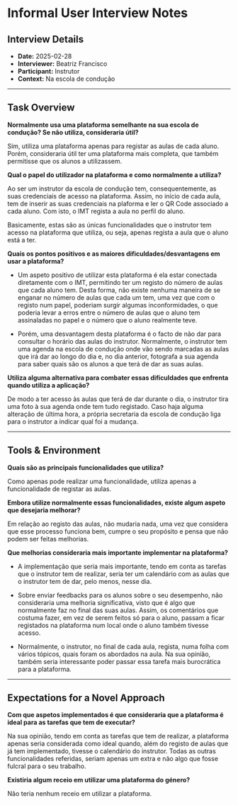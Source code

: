 # Informal User Interview Notes 

## Interview Details 
- **Date:** 2025-02-28
- **Interviewer:** Beatriz Francisco
- **Participant:** Instrutor 
- **Context:** Na escola de condução
- --- 
## Task Overview 

**Normalmente usa uma plataforma semelhante na sua escola de condução? Se não utiliza, consideraria útil?**

Sim, utiliza uma plataforma apenas para registar as aulas de cada aluno. Porém, consideraria útil ter uma plataforma mais completa, que também permitisse que os alunos a utilizassem.

**Qual o papel do utilizador na plataforma e como normalmente a utiliza?** 

Ao ser um instrutor da escola de condução tem, consequentemente, as suas credenciais de acesso na plataforma. Assim, no início de cada aula, tem de inserir as suas credenciais na plaforma e ler o QR Code associado a cada aluno. Com isto, o IMT regista a aula no perfil do aluno.

Basicamente, estas são as únicas funcionalidades que o instrutor tem acesso na plataforma que utiliza, ou seja, apenas regista a aula que o aluno está a ter.

**Quais os pontos positivos e as maiores dificuldades/desvantagens em usar a plataforma?** 
- Um aspeto positivo de utilizar esta plataforma é ela estar conectada diretamente com o IMT, permitindo ter um registo do número de aulas que cada aluno tem. Desta forma, não existe nenhuma maneira de se enganar no número de aulas que cada um tem, uma vez que com o registo num papel, poderiam surgir algumas inconformidades, o que poderia levar a erros entre o número de aulas que o aluno tem assinaladas no papel e o número que o aluno realmente teve.

- Porém, uma desvantagem desta plataforma é o facto de não dar para consultar o horário das aulas do instrutor. Normalmente, o instrutor tem uma agenda na escola de condução onde vão sendo marcadas as aulas que irá dar ao longo do dia e, no dia anterior, fotografa a sua agenda para saber quais são os alunos a que terá de dar as suas aulas.

**Utiliza alguma alternativa para combater essas dificuldades que enfrenta quando utiliza a aplicação?** 

De modo a ter acesso às aulas que terá de dar durante o dia, o instrutor tira uma foto à sua agenda onde tem tudo registado. Caso haja alguma alteração de última hora, a própria secretaria da escola de condução liga para o instrutor a indicar qual foi a mudança.

---- 
## Tools & Environment 
**Quais são as principais funcionalidades que utiliza?** 

Como apenas pode realizar uma funcionalidade, utiliza apenas a funcionalidade de registar as aulas.  

**Embora utilize normalmente essas funcionalidades, existe algum aspeto que desejaria melhorar?** 

Em relação ao registo das aulas, não mudaria nada, uma vez que considera que esse processo funciona bem, cumpre o seu propósito e pensa que não podem ser feitas melhorias.

**Que melhorias consideraria mais importante implementar na plataforma?** 
- A implementação que seria mais importante, tendo em conta as tarefas que o instrutor tem de realizar, seria ter um calendário com as aulas que o instrutor tem de dar, pelo menos, nesse dia.

- Sobre enviar feedbacks para os alunos sobre o seu desempenho, não consideraria uma melhoria significativa, visto que é algo que normalmente faz no final das suas aulas. Assim, os comentários que costuma fazer, em vez de serem feitos só para o aluno, passam a ficar registados na plataforma num local onde o aluno também tivesse acesso.

- Normalmente, o instrutor, no final de cada aula, regista, numa folha com vários tópicos, quais foram os abordados na aula. Na sua opinião, também seria interessante poder passar essa tarefa mais burocrática para a plataforma.

--- 
## Expectations for a Novel Approach 

**Com que aspetos implementados é que consideraria que a plataforma é ideal para as tarefas que tem de executar?** 

Na sua opinião, tendo em conta as tarefas que tem de realizar, a plataforma apenas seria considerada como ideal quando, além do registo de aulas que já tem implementado, tivesse o calendário do instrutor. Todas as outras funcionalidades referidas, seriam apenas um extra e não algo que fosse fulcral para o seu trabalho. 

**Existiria algum receio em utilizar uma plataforma do género?** 

Não teria nenhum receio em utilizar a plataforma.